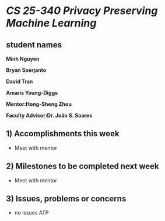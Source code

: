 # *CS 25-340 Privacy Preserving Machine Learning*

## student names
**Minh Nguyen**

**Bryan Soerjanto** 

**David Tran**

**Amaris Young-Diggs**

**Mentor:Hong-Sheng Zhou**

**Faculty Advisor:Dr. João S. Soares**

## 1) Accomplishments this week ##
   - Meet with mentor

## 2) Milestones to be completed next week ##
   - Meet with mentor

## 3) Issues, problems or concerns ##
   - no issues ATP
   



